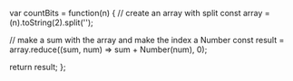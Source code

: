 var countBits = function(n) {
   // create an array with split
   const array = (n).toString(2).split('');
   
   // make a sum with the array and make the index a Number
   const result = array.reduce((sum, num) => sum + Number(num), 0);
   
   return result;
};